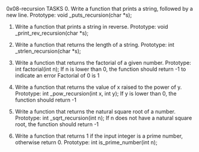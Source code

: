  0x08-recursion
 TASKS
0. Write a function that prints a string, followed by a new line.
   Prototype: void _puts_recursion(char *s);

1. Write a function that prints a string in reverse.
   Prototype: void _print_rev_recursion(char *s);

2. Write a function that returns the length of a string.
   Prototype: int _strlen_recursion(char *s);

3. Write a function that returns the factorial of a given number.
   Prototype: int factorial(int n);
   If n is lower than 0, the function should return -1 to indicate an error
   Factorial of 0 is 1

4. Write a function that returns the value of x raised to the power of y.
   Prototype: int _pow_recursion(int x, int y);
   If y is lower than 0, the function should return -1

5. Write a function that returns the natural square root of a number.
   Prototype: int _sqrt_recursion(int n);
   If n does not have a natural square root, the function should return -1

6. Write a function that returns 1 if the input integer is a prime number, otherwise return 0.
   Prototype: int is_prime_number(int n);
